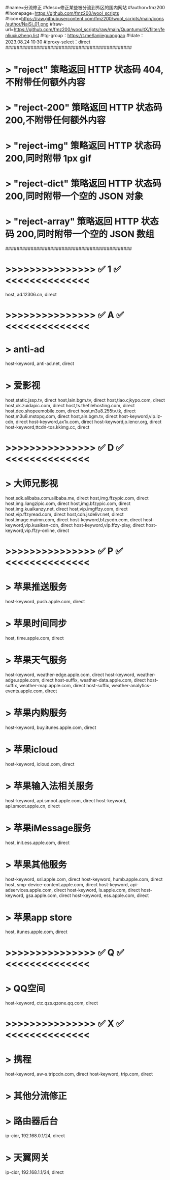 #!name=分流修正
#!desc=修正某些被分流到外区的国内网站
#!author=fmz200
#!homepage=https://github.com/fmz200/wool_scripts
#!icon=https://raw.githubusercontent.com/fmz200/wool_scripts/main/icons/author/NaiSi_01.png
#!raw-url=https://github.com/fmz200/wool_scripts/raw/main/QuantumultX/filter/fenliuxiuzheng.list
#!tg-group：https://t.me/lanjieguanggao
#!date：2023.08.24 10:30
#!proxy-select：direct
#############################################
# > "reject"        策略返回 HTTP 状态码 404,不附带任何额外内容
# > "reject-200"    策略返回 HTTP 状态码 200,不附带任何额外内容
# > "reject-img"    策略返回 HTTP 状态码 200,同时附带 1px gif
# > "reject-dict"   策略返回 HTTP 状态码 200,同时附带一个空的 JSON 对象
# > "reject-array"  策略返回 HTTP 状态码 200,同时附带一个空的 JSON 数组
#############################################



# >>>>>>>>>>>>>>> ✅ 1 ✅ <<<<<<<<<<<<<<
host, ad.12306.cn, direct




# >>>>>>>>>>>>>>> ✅ A ✅ <<<<<<<<<<<<<<
# > anti-ad
host-keyword, anti-ad.net, direct

# > 爱影视
host,static.jssp.tv, direct
host,lain.bgm.tv, direct
host,tiao.cjkypo.com, direct
host,ok.zuidapic.com, direct
host,ts.thefilehosting.com, direct
host,deo.shopeemobile.com, direct
host,m3u8.255tv.tk, direct
host,m3u8.mstopq.com, direct
host,ain.bgm.tv, direct
host-keyword,vip.lz-cdn, direct
host-keyword,ax1x.com, direct
host-keyword,o.lencr.org, direct
host-keyword,ttcdn-tos.kkimg.cc, direct



# >>>>>>>>>>>>>>> ✅ D ✅ <<<<<<<<<<<<<<
# > 大师兄影视
host,sdk.alibaba.com.ailbaba.me, direct
host,img.ffzypic.com, direct
host,img.liangzipic.com, direct
host,img.bfzypic.com, direct
host,img.kuaikanzy.net, direct
host,vip.imgffzy.com, direct
host,vip.ffzyread.com, direct
host,cdn.jsdelivr.net, direct
host,image.maimn.com, direct
host-keyword,bfzycdn.com, direct
host-keyword,vip.kuaikan-cdn, direct
host-keyword,vip.ffzy-play, direct
host-keyword,vip.ffzy-online, direct



# >>>>>>>>>>>>>>> ✅ P ✅ <<<<<<<<<<<<<<
# > 苹果推送服务
host-keyword, push.apple.com, direct
# > 苹果时间同步
host, time.apple.com, direct
# > 苹果天气服务
host-keyword, weather-edge.apple.com, direct
host-keyword, weather-adge.apple.com, direct
host-suffix, weather-data.apple.com, direct
host-suffix, weather-map.apple.com, direct
host-suffix, weather-analytics-events.apple.com, direct
# > 苹果内购服务
host-keyword, buy.itunes.apple.com, direct
# > 苹果icloud
host-keyword, icloud.com, direct
# > 苹果输入法相关服务
host-keyword, api.smoot.apple.com, direct
host-keyword, api.smoot.apple.cn, direct
# > 苹果iMessage服务
host, init.ess.apple.com, direct
# > 苹果其他服务
host-keyword, ssl.apple.com, direct
host-keyword, humb.apple.com, direct
host, smp-device-content.apple.com, direct
host-keyword, api-adservices.apple.com, direct
host-keyword, ls.apple.com, direct
host-keyword, gsa.apple.com, direct
host-keyword, ess.apple.com, direct
# > 苹果app store
host, itunes.apple.com, direct

# >>>>>>>>>>>>>>> ✅ Q ✅ <<<<<<<<<<<<<<
# > QQ空间
host-keyword, ctc.qzs.qzone.qq.com, direct




# >>>>>>>>>>>>>>> ✅ X ✅ <<<<<<<<<<<<<<
# > 携程
host-keyword, aw-s.tripcdn.com, direct
host-keyword, trip.com, direct



# > 其他分流修正
# > 路由器后台
ip-cidr, 192.168.0.1/24, direct
# > 天翼网关
ip-cidr, 192.168.1.1/24, direct
